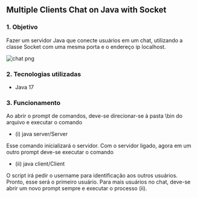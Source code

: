 ## Multiple Clients Chat on Java with Socket

### 1. Objetivo
Fazer um servidor Java que conecte usuários em um chat, utilizando a classe Socket com uma mesma porta e o endereço ip localhost.

![chat png](https://github.com/JoaoSantos6/Multiple-Clients-Chat-on-Java-with-Socket/assets/78502928/a653190a-13d0-42c2-9eee-c3f697cbbb97)

### 2. Tecnologias utilizadas
- Java 17

### 3. Funcionamento

Ao abrir o prompt de comandos, deve-se direcionar-se à pasta \bin do arquivo e executar o comando
* (i)  java server/Server

Esse comando inicializará o servidor. Com o servidor ligado, agora em um outro prompt deve-se
executar o comando

* (ii) java client/Client

O script irá pedir o username para identificação aos outros usuários. Pronto, esse será o primeiro 
usuário. Para mais usuários no chat, deve-se abrir um novo prompt sempre e executar o processo (ii).
